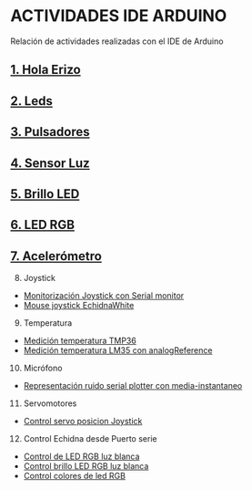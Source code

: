 # ACTIVIDADES IDE ARDUINO
Relación de actividades realizadas con el IDE de Arduino

## [1. Hola Erizo](https://github.com/EchidnaShield/Recursos/blob/master/Didactica/Actividades_IDE_Arduino/HolaErizo/README.md)

## [2. Leds](https://github.com/EchidnaShield/Recursos/blob/master/Didactica/Actividades_IDE_Arduino/Leds/README.md)

## [3. Pulsadores](https://github.com/EchidnaShield/Recursos/blob/master/Didactica/Actividades_IDE_Arduino/Pulsadores/README.md)

## [4. Sensor Luz](https://github.com/EchidnaShield/Recursos/blob/master/Didactica/Actividades_IDE_Arduino/SensorLuz/README.md)

## [5. Brillo LED](https://github.com/EchidnaShield/Recursos/blob/master/Didactica/Actividades_IDE_Arduino/BrilloLED/README.md)

## [6. LED RGB](https://github.com/EchidnaShield/Recursos/blob/master/Didactica/Actividades_IDE_Arduino/LEDRGB/README.md)

## [7. Acelerómetro](https://github.com/EchidnaShield/Recursos/blob/master/Didactica/Actividades_IDE_Arduino/Acelerometro/README.md)

8. Joystick
- [Monitorización Joystick con Serial monitor](https://github.com/EchidnaShield/Recursos/blob/master/Didactica/Actividades_IDE_Arduino/Joystick/Monitorizacion_joystick/Monitorizacion_joystick.ino)
- [Mouse joystick EchidnaWhite](https://github.com/EchidnaShield/Recursos/blob/master/Didactica/Actividades_IDE_Arduino/Joystick/mouse_J_EchidnaWhite/mouse_J_EchidnaWhite.ino)

9.  Temperatura
- [Medición temperatura TMP36](https://github.com/EchidnaShield/Recursos/blob/master/Didactica/Actividades_IDE_Arduino/Temperatura/TemperaturaTMP36/TemperaturaTMP36.ino)
- [Medición temperatura LM35 con analogReference](https://github.com/EchidnaShield/Recursos/blob/master/Didactica/Actividades_IDE_Arduino/Temperatura/TemperaturaLM35/TemperaturaLM35.ino)

10. Micrófono
- [Representación ruido serial plotter con media-instantaneo](https://github.com/EchidnaShield/Recursos/blob/master/Didactica/Actividades_IDE_Arduino/Sonido/Smoothing/Smoothing.ino)

11. Servomotores
- [Control servo posicion Joystick](https://github.com/EchidnaShield/Recursos/blob/master/Didactica/Actividades_IDE_Arduino/Servomotores/ServoPosicion/ServoPosicion.ino)

12. Control Echidna desde Puerto serie
- [Control de LED RGB luz blanca](https://github.com/EchidnaShield/Recursos/blob/master/Didactica/Actividades_IDE_Arduino/ControlPuertoSerie/PhysicalPixel/PhysicalPixel.ino)
- [Control brillo LED RGB luz blanca](https://github.com/EchidnaShield/Recursos/blob/master/Didactica/Actividades_IDE_Arduino/ControlPuertoSerie/ControlLedPWM/ControlLedPWM.ino)
- [Control colores de led RGB](https://github.com/EchidnaShield/Recursos/blob/master/Didactica/Actividades_IDE_Arduino/ControlPuertoSerie/ControlLedRGBPWM/ControlLedRGBPWM.ino)
